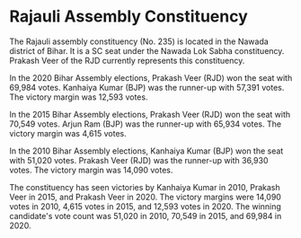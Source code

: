 # Rajauli Assembly Constituency

The Rajauli assembly constituency (No. 235) is located in the Nawada district of Bihar. It is a SC seat under the Nawada Lok Sabha constituency. Prakash Veer of the RJD currently represents this constituency.

In the 2020 Bihar Assembly elections, Prakash Veer (RJD) won the seat with 69,984 votes. Kanhaiya Kumar (BJP) was the runner-up with 57,391 votes. The victory margin was 12,593 votes.

In the 2015 Bihar Assembly elections, Prakash Veer (RJD) won the seat with 70,549 votes. Arjun Ram (BJP) was the runner-up with 65,934 votes. The victory margin was 4,615 votes.

In the 2010 Bihar Assembly elections, Kanhaiya Kumar (BJP) won the seat with 51,020 votes. Prakash Veer (RJD) was the runner-up with 36,930 votes. The victory margin was 14,090 votes.

The constituency has seen victories by Kanhaiya Kumar in 2010, Prakash Veer in 2015, and Prakash Veer in 2020. The victory margins were 14,090 votes in 2010, 4,615 votes in 2015, and 12,593 votes in 2020. The winning candidate's vote count was 51,020 in 2010, 70,549 in 2015, and 69,984 in 2020.
